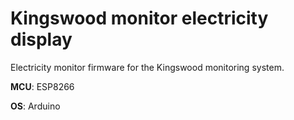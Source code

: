 # Kingswood monitor electricity display

Electricity monitor firmware for the Kingswood monitoring system.

**MCU**: ESP8266

**OS**: Arduino